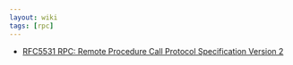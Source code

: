 ```yaml
---
layout: wiki
tags: [rpc]
---
```



* [RFC5531 RPC: Remote Procedure Call Protocol Specification Version 2](https://tools.ietf.org/html/rfc5531)